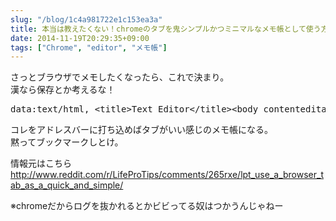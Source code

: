 ```yaml
---
slug: "/blog/1c4a981722e1c153ea3a"
title: 本当は教えたくない！chromeのタブを鬼シンプルかつミニマルなメモ帳として使う方法
date: 2014-11-19T20:29:35+09:00
tags: ["Chrome", "editor", "メモ帳"]
---
```

<p>さっとブラウザでメモしたくなったら、これで決まり。<br>
漢なら保存とか考えるな！</p>

<div class="code-frame" data-lang="text"><div class="highlight"><pre>data:text/html, &lt;title&gt;Text Editor&lt;/title&gt;&lt;body contenteditable style="font-size:2rem;font-family:Helvetica;line-height:1.4;max-width:60rem;margin:0 auto;padding:4rem;"&gt;
</pre></div></div>

<p>コレをアドレスバーに打ち込めばタブがいい感じのメモ帳になる。<br>
黙ってブックマークしとけ。</p>

<p>情報元はこちら<br>
<a href="http://www.reddit.com/r/LifeProTips/comments/265rxe/lpt_use_a_browser_tab_as_a_quick_and_simple/" class="autolink" rel="nofollow noopener" target="_blank">http://www.reddit.com/r/LifeProTips/comments/265rxe/lpt_use_a_browser_tab_as_a_quick_and_simple/</a></p>

<p>※chromeだからログを抜かれるとかビビってる奴はつかうんじゃねー</p>
